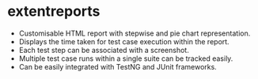 # extentreports

* Customisable HTML report with stepwise and pie chart representation.
* Displays the time taken for test case execution within the report.
* Each test step can be associated with a screenshot.
* Multiple test case runs within a single suite can be tracked easily.
* Can be easily integrated with TestNG and JUnit frameworks.
